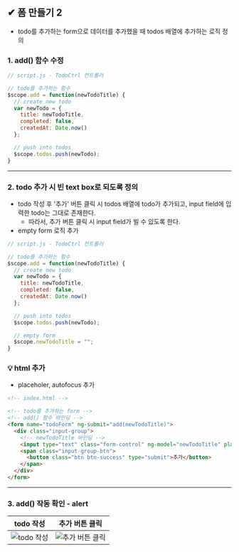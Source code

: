 ## ✔ 폼 만들기 2
- todo를 추가하는 form으로 데이터를 추가했을 때 todos 배열에 추가하는 로직 정의

### 1. add() 함수 수정
```javascript
// script.js - TodoCtrl 컨트롤러

// todo를 추가하는 함수
$scope.add = function(newTodoTitle) {
  // create new todo
  var newTodo = {
    title: newTodoTitle,
    completed: false,
    createdAt: Date.now()
  };

  // push into todos
  $scope.todos.push(newTodo);
}

```

- - -
### 2. todo 추가 시 빈 text box로 되도록 정의
- todo 작성 후 '추가' 버튼 클릭 시 todos 배열에 todo가 추가되고, input field에 입력한 todo는 그대로 존재한다.
  - 따라서, 추가 버튼 클릭 시 input field가 빌 수 있도록 한다.
- empty form 로직 추가
```javascript
// script.js - TodoCtrl 컨트롤러

// todo를 추가하는 함수
$scope.add = function(newTodoTitle) {
  // create new todo
  var newTodo = {
    title: newTodoTitle,
    completed: false,
    createdAt: Date.now()
  };

  // push into todos
  $scope.todos.push(newTodo);

  // empty form
  $scope.newTodoTitle = "";
}

```

### 💡 html 추가
- placeholer, autofocus 추가

```html
<!-- index.html -->

<!-- todo를 추가하는 form -->
<!-- add() 함수 바인딩 -->
<form name="todoForm" ng-submit="add(newTodoTitle)">
  <div class="input-group">
    <!-- newTodoTitle 바인딩 -->
    <input type="text" class="form-control" ng-model="newTodoTitle" placeholder="새로운 todo를 입력하세요." autofocus>
    <span class="input-group-btn">
      <button class="btn btn-success" type="submit">추가</button>
    </span>
  </div>
</form>

```

- - -
### 3. add() 작동 확인 - alert

| todo 작성 | 추가 버튼 클릭 |
|:--------:|:--------:|
| ![todo 작성](https://user-images.githubusercontent.com/54324782/200317774-1d06db2b-6659-468c-a140-b6e9c28ddded.png) | ![추가 버튼 클릭](https://user-images.githubusercontent.com/54324782/200317827-e372dccc-6ce5-4056-9b3b-878c27e61669.png)
